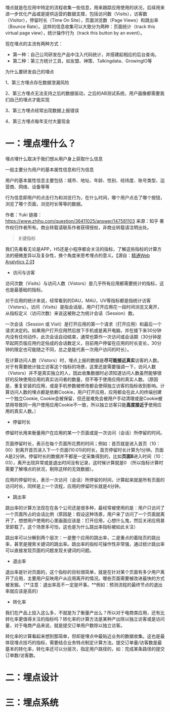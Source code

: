 埋点就是在应用中特定的流程收集一些信息，用来跟踪应用使用的状况，后续用来进一步优化产品或是提供运营的数据支撑，包括访问数（Visits），访客数（Visitor），停留时长（Time On Site），页面浏览数（Page Views）和跳出率（Bounce Rate）。这样的信息收集可以大致分为两种：页面统计（track this virtual page view），统计操作行为（track this button by an event）。



现在埋点的主流有两种方式：

- 第一种：自己公司研发在产品中注入代码统计，并搭建起相应的后台查询。
- 第二种：第三方统计工具，如友盟、神策、Talkingdata、GrowingIO等



为什么要研发自己的埋点

1、第三方埋点存在数据泄漏风险

2、第三方埋点无法支持之后的数据驱动，之后的AB测试系统，用户画像都需要我们自己的埋点才能实现

3、第三方埋点经常出现数据上报错误

4、第三方埋点每年支付大量现金

# 一：埋点埋什么？

埋点埋什么取决于我们想从用户身上获取什么信息

一般主要分为用户的基本属性信息和行为信息

用户的基本属性信息主要包括：城市、地址、年龄、性别、经纬度、账号类型、运营商、网络、设备等等

行为信息即用户的点击行为和浏览行为，在什么时间，哪个用户点击了哪个按钮，浏览了哪个页面，浏览时长等等的数据。

作者：Yuki
链接：https://www.zhihu.com/question/36411025/answer/147581103
来源：知乎
著作权归作者所有。商业转载请联系作者获得授权，非商业转载请注明出处。



> 关键指标



我们先看看无论是APP，H5还是小程序都会关注的指标，了解这些指标的计算方法的细微差异以及复杂性，换个角度来思考埋点的意义。【源自：[精通Web Analytics 2.0](https://link.zhihu.com/?target=http%3A//baike.baidu.com/link%3Furl%3DI9T2s2YK8GOPu2N3uHa5YhFD6W_CWqwSJmNeNr_Od-zs8fcVA4dwgCQgLMw2xD4QX9YSyy087pKeUEiu7osb53VC2fw8Df9tCCa8oCBhLTyalhFTmR9txQueiYK-3ni0)】

- 访问与访客

访问次数（Visits）与访问人数（Vistors）是几乎所有应用都需要统计的指标，这也是最基础的指标。



对于应用的统计来说，经常看到的DAU，MAU，UV等指标都是指统计访客（Vistors）。访问（Visits）是指会话层，用户打开应用花一段时间浏览又离开，从指标定义（访问次数）来说这被称之为统计会话（Session）数。

一次会话（Session 或 Visit）是打开应用的第一个请求（打开应用）和最后一个请求决定的。如果用户打开应用然后放下手机或是离开电脑，并在接下来30分钟内没有任何动作，此次会话自动结束，通常也算作一次访问或会话期（30分钟是早起网页版应用约定俗成的会话数定义，目前用户停留在应用的时长变长，30分钟的限定也可能随之不同，总之是能代表一次用户访问的时长）。



在计算访问人数（Vistors）时，埋点上报的数据是**尽可能接近真实**访客的人数。对于有需要统计独立访客这个指标的场景，这里还是需要强调一下，访问人数（Vistors）并不是真实独立的人，因此收集数据时必须知道访问人数虽然能够很好的反映使用应用的真实访问者的数量，但不等于使用应用的真实人数。（原因是，重复安装的应用，或是手机参数被修改都会使得独立访客的指标收到影响。计算访问人数的埋点都是依赖Cookie，用户打开应用，应用都会在此人的终端创建一个独立Cookie, Cookie会被保留，但还是难免会被用户手动清理或是Cookie被禁用导致同一用户使用应用Cookie不一致，所以独立访客只能**高度接近于**使用应用的真实人数。）



- 停留时长

停留时长用来衡量用户在应用的某一个页面或是一次访问（会话）所停留的时间。

页面停留时长，表示在每个页面所花费的时间；例如：首页就是进入首页（10：00）到离开首页进入下一个页面(10:01)的时长，首页停留时长计算为1分钟。页面A是2分钟。停留时长的数据并不都是一定采集得到的，比如**页面B**进入时间（10：03），离开出现异常或是退出时间没有记录，这时候计算就是0 （所以指标计算时需要了解埋点的状况，剔除这样的无效数据）。

应用的停留时长，表示一次访问（会话）所停留的时间，计算起来就是所有页面的访问时长，同样是上一个流程，应用的停留时长就是4分钟。



- 跳出率

跳出率的计算方法现在在各个公司还是很多种，最经常被使用的是：用户只访问了一个页面所占的会话比例（原因是：假设这种场景，用户来了访问了一个页面就离开了，想想用户使用的心里画面应该是：打开应用，心想什么鬼，然后关闭应用甚至卸载了。这个场景多可怕，这也是为什么跳出率指标被如此关注）

跳出率可以分解到两个层次：一是整个应用的跳出率，二是重点的着陆页的跳出率，甚至是搜索关键词的跳出率。跳出率的指标可操作性非常强，通过统计跳出率可以直接发现页面的问题发现关键词的问题。



- 退出率

退出率是针对页面的，这个指标的目标很简单，就是在针对某个页面有多少用户离开了应用，主要用户反映用户从应用离开的情况。哪些页面需要被改进最快的方式被发掘。（**注意：退出率高不一定是坏事。**例如：预测流程的最终节点的退出率就应该是高的）



- 转化率

我们在产品上投入这么多，不就是为了衡量产出么？所以对于电商类应用，还有比转化率更值得关注的指标吗？转化率的计算方法是某种产出除以独立访客或是访问量，对于电商产品来说，就是提交订单用户数除以独立访客。

转化率的计算看起来想到那简单，但却是埋点中最贴近业务的数据收集。这也是最体现埋点技巧的指标，需要结合业务特点制定计算方法。提交订单量/访客数是最基本的转化率，转化率还可以分层次，指定用户路径的，如：完成某条路径的提交订单数/访客数。

# 二：埋点设计



# 三：埋点系统








